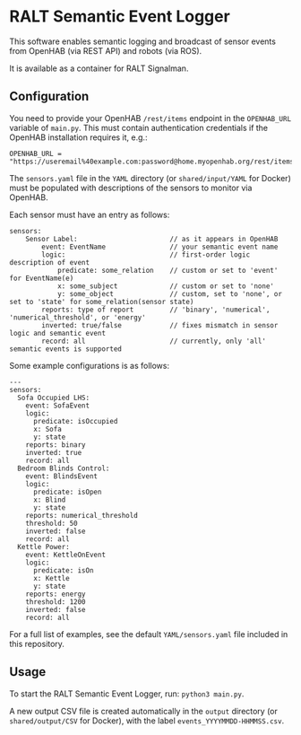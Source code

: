 # RALT Semantic Event Logger

This software enables semantic logging and broadcast of sensor events from OpenHAB (via REST API) and robots (via ROS).

It is available as a container for RALT Signalman.

## Configuration

You need to provide your OpenHAB ```/rest/items``` endpoint in the ```OPENHAB_URL``` variable of ```main.py```. This must contain authentication credentials if the OpenHAB installation requires it, e.g.:
```
OPENHAB_URL = "https://useremail%40example.com:password@home.myopenhab.org/rest/items"
```

The ```sensors.yaml``` file in the ```YAML``` directory (or ```shared/input/YAML``` for Docker) must be populated with descriptions of the sensors to monitor via OpenHAB.

Each sensor must have an entry as follows:
```
sensors:
    Sensor Label:                       // as it appears in OpenHAB
        event: EventName                // your semantic event name
        logic:                          // first-order logic description of event
            predicate: some_relation    // custom or set to 'event' for EventName(e)
            x: some_subject             // custom or set to 'none'
            y: some_object              // custom, set to 'none', or set to 'state' for some_relation(sensor state)
        reports: type of report         // 'binary', 'numerical', 'numerical_threshold', or 'energy'
        inverted: true/false            // fixes mismatch in sensor logic and semantic event
        record: all                     // currently, only 'all' semantic events is supported
```

Some example configurations is as follows:
```
---
sensors:
  Sofa Occupied LHS:
    event: SofaEvent
    logic:
      predicate: isOccupied
      x: Sofa
      y: state
    reports: binary
    inverted: true
    record: all
  Bedroom Blinds Control:
    event: BlindsEvent
    logic:
      predicate: isOpen
      x: Blind
      y: state
    reports: numerical_threshold
    threshold: 50
    inverted: false
    record: all
  Kettle Power:
    event: KettleOnEvent
    logic:
      predicate: isOn
      x: Kettle
      y: state
    reports: energy
    threshold: 1200
    inverted: false
    record: all
```

For a full list of examples, see the default ```YAML/sensors.yaml``` file included in this repository.

## Usage

To start the RALT Semantic Event Logger, run: ```python3 main.py```.

A new output CSV file is created automatically in the ```output``` directory (or ```shared/output/CSV``` for Docker), with the label ```events_YYYYMMDD-HHMMSS.csv```.
